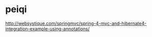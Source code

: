 # peiqi
http://websystique.com/springmvc/spring-4-mvc-and-hibernate4-integration-example-using-annotations/

